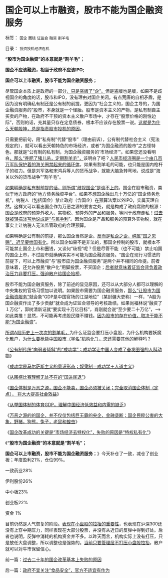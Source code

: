 # 国企可以上市融资，股市不能为国企融资服务

标签： `国企` `圈钱` `证监会` `融资` `割羊毛` 

目录： `投资投机经济危机`

**“股市为国企融资”的本意就是“割羊毛”；**

**国企不应该融资，相当于政府不应该IPO;**

**国企可以上市融资，股市不能为国企融资服务**；

尽管国企本质上是政府的一部分[，只是盗版了“企”。](../../../2011/11/5/国企名“企”不是企业，国企是国防单位.md)但是盗版也是版，如果不是歧视国企的角度的话，股市和IPO，没有理由对国企关闭。有点荒唐的自相矛盾，是因为没有明确私有制还是公有制的前提，更因为“社会主义的，国企主导的，为国企融资服务的”股市，本身就是一个怪胎。股市是资本主义的产物，是私有制自主买卖的产物，在政府不干预的资本主义散户市场中，才存在“股票价格的刚性边际”，否则的话，充其量只存在定息债券，根本不应该存在股票一说。[这就是为什么天朝股神，总是指责股市投机的原因](../../../2012/12/27/五毛疯神没有人性的强奸轮奸的正义逻辑.md)。

只需要把前句，用“私有制”代替“股市”（理由前诉），公有制代替社会主义（宪法规定的），就可以看出天朝特色的市场经济，或者“为国企融资的股市”之古怪特色，那就是“公有制的私有制，为国企融资服务的‘市场经济’”。如果您还没看明白[，那么“养肥了猪儿杀，定期割羊毛”，](../../../2011/11/5/谁掩盖了国进民退的剪羊毛？.md)该明白了吧？[人民币经济圈是一个由几百万军队保护着的海关圈禁起来的循环体](../../../2013/4/22/太平洋涨潮，会影响太湖的水位吗？&nbsp;货币的闭环经济系统.md)，如果有割羊毛的可能，也只能是国内枪杆子的权力。但是刘军洛和宋鸿兵等人的货币战争，就能大脑急转弯地，说成是“海关以外的货币战争”“割羊毛”。

[如果明确是私有制前提的话，则所谓“歧视国企”是谈不上的](../../../2012/2/5/国民普遍对福利的期望很高,国企不是国民的储蓄.md)。国企在股市融资，类似于地方政府的“地方债务融资平台”。如果不想国企融出几十万亿的“国企债务危机”，纳税人（包括国会）禁止政府（含国企）在预算法案以外IPO，实属天理自然。这样又可以看出国企作为万恶之源的要害之处，就是构成了政府腐败的根源：国企是政府的预算外收入、实物税、预算外的产品和服务。等同于政府走私！[过去就被轻描淡写地说成是“与民争利](../../../2012/3/24/私有制没有国企！国企的出路就是关闭！.md)”。因为国企是产品和服务的预算外实物税，就在事实上让纳税人无法监管政府的合理预算。

如果明确是公有制的前提，那么国企当然是企。[反而是私企之企，纯属“国之恩赐”，迟早要给国有化](../../../2012/11/15/把信托视作“剥削”是对资本主义的全盘否定.md)。所以国企如果不是非法的，那国企控制的股市，就根本不可能禁止国企上市和圈钱，又谈何“歧视”呢？但是尽管不能（也不可能）禁止咱国的国企上市，不过股市就确确实实不可能为国企融资服务。“国企在现行习惯法的前提下，可以上市融资”与“股市应为国企融资服务”是两个并不相同的命提。前者意味着，还允许股民“散户化”用脚投票，不买国企；[后者就意味着证监会背负着政治压力非要打压，强迫散户给国企抬桥](../../../2012/12/17/“机构化”是所有政策的灵魂，“散户化”居然能够成为指责的理由.md)。

股市不能为国企融资服务，除了前述的显见原因，还可以从大部分人都可以理解的中央集权的官场习惯加以说明。如果股市需要为国企融资服务，[那么“让股市为国企融资服务”](../../../2011/6/20/管理层应反思为“A股机构化”而妖魔化散户.md)就会象“GDP是中国官场的江湖地位”（某封疆大吏称）一样，“A股为国企融资作出了多少贡献”就会成为证监会领导的考核政绩。如果尚福林说“融资了１万亿”，郭树清新证就“要实现十万亿目标”，肖刚就会说“至少要二十万亿”，——>如此类推！显然，不可能再考虑股民赚不赚钱。[因为股市的存在价值，取决于能不能“为国企融资](../../../2012/11/21/为什么证监会折腾“机构化”导致大熊市？.md)”。

[所谓A股历史上一次次的割羊毛，](../../../2011/6/19/炒股抑制通胀，圈钱导致滞胀.md)为什么证监会要打压小盘股，为什么机构要妖魔化散户，[为什么要枪毙中国股市（学名“机构化”），](../../../2013/4/8/股市中的机构化，实体经济中的国进民退，何其相似？.md)您还需要其他的解释吗？

《[公有制传统“向弱者倾斜”的“成功学”；成功学让中国人变成了奋发图强的人科动物](../../../2013/4/25/“成功学”培养奋发图强的人科动物.md)》

《[成功学是马尔萨斯主义的意识形态；奴隶制＝成功学＋人道主义](../../../2013/4/25/成功学的“向弱者倾斜”的中国梦.md)》

《[从围棋比赛理解无处不在的“国进民退”](../../../2013/4/30/从围棋比赛理解无处不在的“国进民退”.md)》

《[国企体制是万恶之源，国企不能卖，国企必须被关闭；完全取消国企体制（定点），
将大大提高社会效益](../../../2013/4/30/“有志者事竞成”“爱拼才会赢”是成功学的表述.md)》

《[从举国体制的体育GDP，理解中国经济低效益和内需的缺乏](../../../2013/4/30/从举国体制的体育GDP，理解中国经济低效益和内需的缺乏.md)》

《[万恶之源的的国企，并不仅仅包括巨无霸的央企，金融垄断；国企民粹公害的大象，野猪，狗熊，兔子，老鼠和蝗虫](../../../2013/5/8/万恶之源的的国企，并不仅仅包括巨无霸的央企，金融垄断.md)》

《[国企改革成功的关键是“市场经济去特权化”，失败的原因是“特权私有化”](../../../2013/5/8/过去二十年的国企改革基本上失败的原因.md)》

《**“股市为国企融资”的本意就是“割羊毛”；**

**国企可以上市融资，股市不能为国企融资服务**；》今天补仓了一致，减仓了创业板；年度盈利21%，仓位99%。

一致药业28%

伊利股份26%

中小板23%

创业板22%

资金 1%

目前仍然是人气恢复的阶段。[表现在小盘股的拉抬的重要性](../../../2013/5/4/监会会再次打压“业绩下降的高市盈率”的投机吗？.md)，也表现在沪深300还没有上穿中期压力，同样表现在大部分股票，并没有从近日的反弹中得到好处。后者也说明，反弹中消耗的机构资金并不多。以昨天而言，机构实际上没有打压，只是放任大盘调整，所以调整也是强势的。[当前只要管理层不打压小盘股拉抬](../../../2012/4/24/强盗逻辑正在制造空前的金融危机和经济危机.md)，散户就可以对牛市保留信心。



前一篇：[过去二十年的国企改革基本上失败的原因](../../../2013/5/8/过去二十年的国企改革基本上失败的原因.md)

后一篇：[政府不宜关注“食品安全”，官方不适宜有作为](../../../2013/5/9/政府不宜关注“食品安全”，官方不适宜有作为.md)